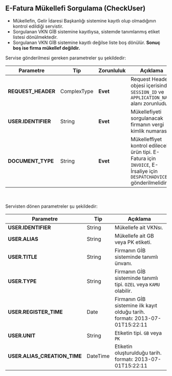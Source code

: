 ## E-Fatura Mükellefi Sorgulama (CheckUser)
* Mükellefin, Gelir İdaresi Başkanlığı sistemine kayıtlı olup olmadığının kontrol edildiği servistir.
* Sorgulanan VKN GİB sistemine kayıtlıysa, sistemde tanımlanmış etiket listesi dönülmektedir.
* Sorgulanan VKN GİB sistemine kayıtlı değilse liste boş dönülür. **Sonuç boş ise firma mükellef değildir.**

Servise gönderilmesi gereken parametreler şu şekildedir:

Parametre | Tip         | Zorunluluk  | Açıklama
--------- | ----------- | ----------- | -----------
**REQUEST_HEADER** | ComplexType | **Evet** | Request Header objesi içerisinde `SESSION_ID` ve `APPLICATION_NAME` alanı zorunludur.
**USER.IDENTIFIER** | String | **Evet** | Mükellefiyeti sorgulanacak firmanın vergi kimlik numarası
**DOCUMENT_TYPE** | String | **Evet**  | Mükelleffiyet kontrol edilecek ürün tipi. E-Fatura için `INVOICE`, E-İrsaliye için `DESPATCHADVICE` gönderilmelidir.


<br><br>
Servisten dönen parametreler şu şekildedir:

Parametre | Tip        | Açıklama
--------- | ----------- | -----------
**USER.IDENTIFIER** | String | Mükellefe ait VKNsı.
**USER.ALIAS** | String | Mükellefe ait GB veya PK etiketi.
**USER.TITLE** | String | Firmanın GİB sisteminde tanımlı ünvanı.
**USER.TYPE** | String | Firmanın GİB sisteminde tanımlı tipi. `OZEL` veya `KAMU` olabilir.
**USER.REGISTER_TIME** | Date | Firmanın GİB sistemine ilk kayıt olduğu tarih. formatı: 2013-07-01T15:22:11
**USER.UNIT** | String | Etiketin tipi. `GB` veya `PK` 
**USER.ALIAS_CREATION_TIME** | DateTime | Etiketin oluşturulduğu tarih. formatı: 2013-07-01T15:22:11
